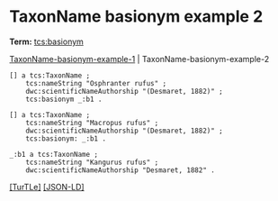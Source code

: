# TaxonName basionym example 2


**Term:** [tcs:basionym](/terms/#tcs_basionym)

[TaxonName-basionym-example-1](./TaxonName-basionym-example-1.html) | TaxonName-basionym-example-2
```turtle
[] a tcs:TaxonName ;
    tcs:nameString "Osphranter rufus" ;
    dwc:scientificNameAuthorship "(Desmaret, 1882)" ;
    tcs:basionym _:b1 .

[] a tcs:TaxonName ;
    tcs:nameString "Macropus rufus" ;
    dwc:scientificNameAuthorship "(Desmaret, 1882)" ;
    tcs:basionym: _:b1 .

_:b1 a tcs:TaxonName ;
    tcs:nameString "Kangurus rufus" ;
    dwc:scientificNameAuthorship "Desmaret, 1882" .
```

[&#91;TurTLe&#93;](https://github.com/tdwg/tcs2/blob/master/examples/TaxonName-basionym-example-2.ttl)&nbsp;[&#91;JSON-LD&#93;](https://github.com/tdwg/tcs2/blob/master/examples/TaxonName-basionym-example-2.jsonld)

